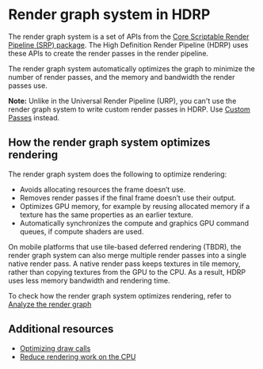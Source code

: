 # Render graph system in HDRP

The render graph system is a set of APIs from the [Core Scriptable Render Pipeline (SRP) package](https://docs.unity3d.com/Packages/com.unity.render-pipelines.core@latest). The High Definition Render Pipeline (HDRP) uses these APIs to create the render passes in the render pipeline.

The render graph system automatically optimizes the graph to minimize the number of render passes, and the memory and bandwidth the render passes use.

**Note:** Unlike in the Universal Render Pipeline (URP), you can't use the render graph system to write custom render passes in HDRP. Use [Custom Passes](Custom-Pass.md) instead.

## How the render graph system optimizes rendering

The render graph system does the following to optimize rendering:

- Avoids allocating resources the frame doesn’t use.
- Removes render passes if the final frame doesn’t use their output.
- Optimizes GPU memory, for example by reusing allocated memory if a texture has the same properties as an earlier texture.
- Automatically synchronizes the compute and graphics GPU command queues, if compute shaders are used.

On mobile platforms that use tile-based deferred rendering (TBDR), the render graph system can also merge multiple render passes into a single native render pass. A native render pass keeps textures in tile memory, rather than copying textures from the GPU to the CPU. As a result, HDRP uses less memory bandwidth and rendering time.

To check how the render graph system optimizes rendering, refer to [Analyze the render graph](render-graph-view.md)

## Additional resources

- [Optimizing draw calls](reduce-draw-calls-landing-hdrp.md)
- [Reduce rendering work on the CPU](reduce-rendering-work-on-cpu.md)

